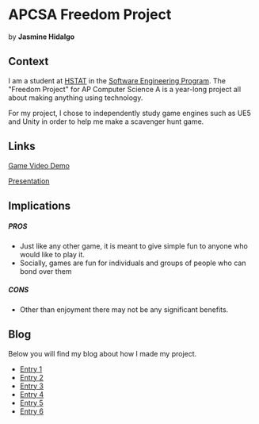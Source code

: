 # APCSA Freedom Project
by **Jasmine Hidalgo**

## Context
I am a student at [HSTAT](https://www.hstat.org/) in the [Software Engineering Program](https://hstatsep.github.io/). The "Freedom Project" for AP Computer Science A is a year-long project all about making anything using technology.

For my project, I chose to independently study game engines such as UE5 and Unity in order to help me make a scavenger hunt game.

## Links

[Game Video Demo](https://drive.google.com/file/d/1-Ah6M_UuwBt81gXk9QZR85aUaVUjdgrq/view?usp=sharing)

[Presentation](https://docs.google.com/presentation/d/11pHvo3cMQut-5OxekJXQzPLwr-tqhxDpO8Van4T5QKs/edit?usp=sharing)

## Implications
##### PROS
* Just like any other game, it is meant to give simple fun to anyone who would like to play it.
* Socially, games are fun for individuals and groups of people who can bond over them

##### CONS
* Other than enjoyment there may not be any significant benefits. 


## Blog
Below you will find my blog about how I made my project.

* [Entry 1](blog/entry01.md)
* [Entry 2](blog/entry02.md)
* [Entry 3](blog/entry03.md)
* [Entry 4](blog/entry04.md)
* [Entry 5](blog/entry05.md)
* [Entry 6](blog/entry06.md)
